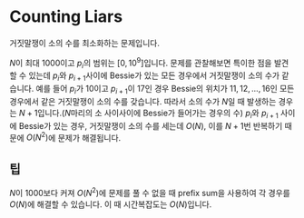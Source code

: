 # Counting Liars

거짓말쟁이 소의 수를 최소화하는 문제입니다.

$N$이 최대 $1000$이고 $p_i$의 범위는 $[0, 10^9]$입니다.
문제를 관찰해보면 특이한 점을 발견할 수 있는데 $p_i$와 $p_{i + 1}$사이에 Bessie가 있는 모든 경우에서 거짓말쟁이 소의 수가 같습니다. 예를 들어 $p_i$가 10이고 $p_{i + 1}$이 17인 경우 Bessie의 위치가 $11, 12, ..., 16$인 모든 경우에서 같은 거짓말쟁이 소의 수를 갖습니다. 따라서 소의 수가 $N$일 때 발생하는 경우는 $N + 1$입니다.($N$마리의 소 사이사이에 Bessie가 들어가는 경우의 수) $p_i$와 $p_{i + 1}$ 사이에 Bessie가 있는 경우, 거짓말쟁이 소의 수를 세는데 $O(N)$, 이를 $N + 1$번 반복하기 때문에 $O(N^2)$에 문제가 해결됩니다.

## 팁

$N$이 1000보다 커져 $O(N^2)$에 문제를 풀 수 없을 때 prefix sum을 사용하여 각 경우를 $O(N)$에 해결할 수 있습니다. 이 때 시간복잡도는 $O(N)$입니다.
